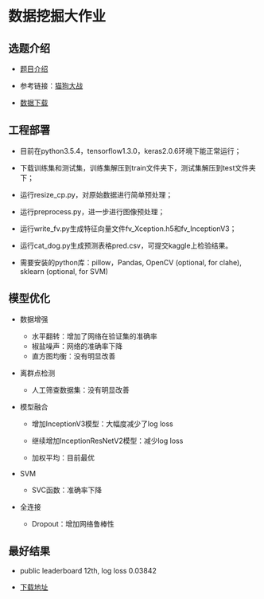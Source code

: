 # 数据挖掘大作业

## 选题介绍

- [题目介绍](https://www.kaggle.com/c/dogs-vs-cats-redux-kernels-edition)

- 参考链接：[猫狗大战](https://zhuanlan.zhihu.com/p/25978105)

- [数据下载](https://www.kaggle.com/c/dogs-vs-cats-redux-kernels-edition/data)

## 工程部署

- 目前在python3.5.4，tensorflow1.3.0，keras2.0.6环境下能正常运行；

- 下载训练集和测试集，训练集解压到train文件夹下，测试集解压到test文件夹下；

- 运行resize_cp.py，对原始数据进行简单预处理；

- 运行preprocess.py，进一步进行图像预处理；

- 运行write_fv.py生成特征向量文件fv_Xception.h5和fv_InceptionV3；

- 运行cat_dog.py生成预测表格pred.csv，可提交kaggle上检验结果。

- 需要安装的python库：pillow，Pandas, OpenCV (optional, for clahe), sklearn (optional, for SVM)

## 模型优化

- 数据增强

  - 水平翻转：增加了网络在验证集的准确率
  - 椒盐噪声：网络的准确率下降
  - 直方图均衡：没有明显改善

- 离群点检测

  - 人工筛查数据集：没有明显改善

- 模型融合

  - 增加InceptionV3模型：大幅度减少了log loss

  - 继续增加InceptionResNetV2模型：减少log loss

  - 加权平均：目前最优

- SVM

  - SVC函数：准确率下降

- 全连接

  - Dropout：增加网络鲁棒性

## 最好结果

- public leaderboard 12th, log loss 0.03842

- [下载地址](https://github.com/soeis/cat-vs-dog/releases/tag/v1.0)
